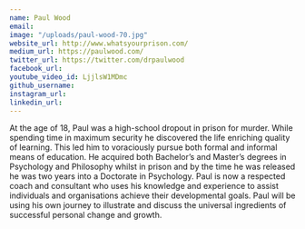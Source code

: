 ```yaml
---
name: Paul Wood
email: 
image: "/uploads/paul-wood-70.jpg"
website_url: http://www.whatsyourprison.com/
medium_url: https://paulwood.com/
twitter_url: https://twitter.com/drpaulwood
facebook_url: 
youtube_video_id: LjjlsW1MDmc
github_username: 
instagram_url: 
linkedin_url: 
---
```


At the age of 18, Paul was a high-school dropout in prison for murder. While spending time in maximum security he discovered the life enriching quality of learning. This led him to voraciously pursue both formal and informal means of education. He acquired both Bachelor’s and Master’s degrees in Psychology and Philosophy whilst in prison and by the time he was released he was two years into a Doctorate in Psychology. Paul is now a respected coach and consultant who uses his knowledge and experience to assist individuals and organisations achieve their developmental goals. Paul will be using his own journey to illustrate and discuss the universal ingredients of successful personal change and growth.
